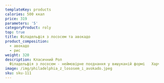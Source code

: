 ```yaml
---
templateKey: products
calories: 500 ккал
price: 319
parameters: '5'
categoryProduct: roly
top: true
title: Філадельфія з лососем та авокадо
product_composition:
  - авокадо
  - рис
weight: 320
description: Класичний Рол
  Філадельфія з лососем - неймовірне поєднання у вишуканій формі   Харчова Енергетична цінність /..."
image: /img/philadelphia_z_lososem_i_avokado.jpeg
sku: sku-111
---
```

